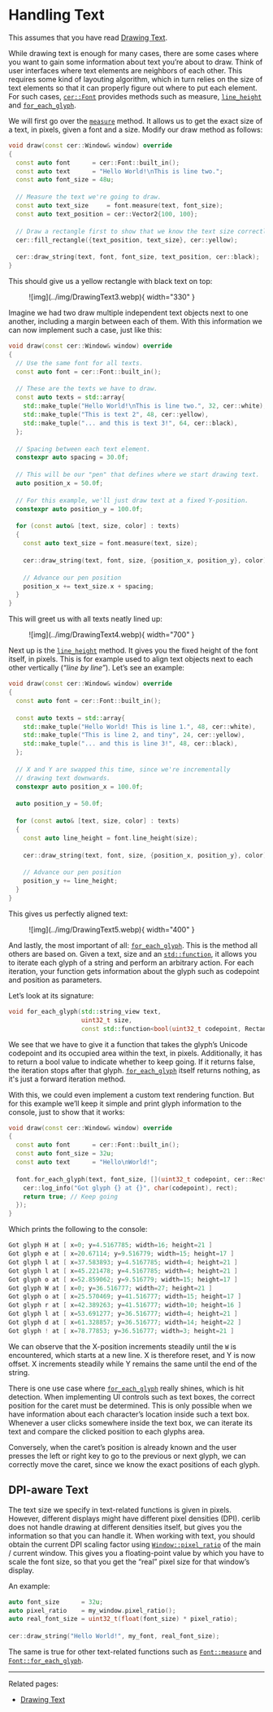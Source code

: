 # Handling Text

This assumes that you have read [Drawing Text](drawing-text.md).

While drawing text is enough for many cases, there are some cases where you want to gain some
information about text you’re about to draw. Think of user interfaces where text elements are
neighbors of each other. This requires some kind of layouting algorithm, which in turn relies on
the size of text elements so that it can properly figure out where to put each element.
For such cases, [`cer::Font`](../api/Graphics/Font/index.md) provides methods such as measure, [`line_height`](../api/Graphics/Font/index.md#line_height) and [`for_each_glyph`](../api/Graphics/Font/index.md#for_each_glyph).

We will first go over the [`measure`](../api/Graphics/Font/index.md#measure) method.
It allows us to get the exact size of a text, in pixels, given a font and a size.
Modify our draw method as follows:

```cpp
void draw(const cer::Window& window) override
{
  const auto font      = cer::Font::built_in();
  const auto text      = "Hello World!\nThis is line two.";
  const auto font_size = 48u;
  
  // Measure the text we're going to draw.
  const auto text_size     = font.measure(text, font_size);
  const auto text_position = cer::Vector2{100, 100};
  
  // Draw a rectangle first to show that we know the text size correctly.
  cer::fill_rectangle({text_position, text_size}, cer::yellow);
  
  cer::draw_string(text, font, font_size, text_position, cer::black);
}
```

This should give us a yellow rectangle with black text on top:

<figure markdown="span">
    ![img](../img/DrawingText3.webp){ width="330" }
</figure>

Imagine we had two draw multiple independent text objects next to one another, including a
margin between each of them. With this information we can now implement such a case, just like this:

```cpp
void draw(const cer::Window& window) override
{
  // Use the same font for all texts.
  const auto font = cer::Font::built_in();
 
  // These are the texts we have to draw.
  const auto texts = std::array{
    std::make_tuple("Hello World!\nThis is line two.", 32, cer::white),
    std::make_tuple("This is text 2", 48, cer::yellow),
    std::make_tuple("... and this is text 3!", 64, cer::black),
  };
 
  // Spacing between each text element.
  constexpr auto spacing = 30.0f;
 
  // This will be our "pen" that defines where we start drawing text.
  auto position_x = 50.0f;
 
  // For this example, we'll just draw text at a fixed Y-position.
  constexpr auto position_y = 100.0f;
 
  for (const auto& [text, size, color] : texts)
  {
    const auto text_size = font.measure(text, size);
 
    cer::draw_string(text, font, size, {position_x, position_y}, color);
 
    // Advance our pen position
    position_x += text_size.x + spacing;
  }
}
```

This will greet us with all texts neatly lined up:

<figure markdown="span">
    ![img](../img/DrawingText4.webp){ width="700" }
</figure>

Next up is the [`line_height`](../api/Graphics/Font/index.md#line_height) method. It gives you the fixed height of the font itself, in pixels.
This is for example used to align text objects next to each other vertically (_“line by line”_).
Let’s see an example:

```cpp
void draw(const cer::Window& window) override
{
  const auto font = cer::Font::built_in();
 
  const auto texts = std::array{
    std::make_tuple("Hello World! This is line 1.", 48, cer::white),
    std::make_tuple("This is line 2, and tiny", 24, cer::yellow),
    std::make_tuple("... and this is line 3!", 48, cer::black),
  };
 
  // X and Y are swapped this time, since we're incrementally
  // drawing text downwards.
  constexpr auto position_x = 100.0f;
 
  auto position_y = 50.0f;
 
  for (const auto& [text, size, color] : texts)
  {
    const auto line_height = font.line_height(size);
 
    cer::draw_string(text, font, size, {position_x, position_y}, color);
 
    // Advance our pen position
    position_y += line_height;
  }
}
```

This gives us perfectly aligned text:

<figure markdown="span">
    ![img](../img/DrawingText5.webp){ width="400" }
</figure>

And lastly, the most important of all: [`for_each_glyph`](../api/Graphics/Font/index.md#for_each_glyph).
This is the method all others are based on.
Given a text, size and an [`std::function`](https://en.cppreference.com/w/cpp/utility/functional/function),
it allows you to iterate each glyph of a string and perform an arbitrary action.
For each iteration, your function gets information about the glyph such as codepoint and position as parameters. 

Let’s look at its signature:

```cpp
void for_each_glyph(std::string_view text,
                    uint32_t size,
                    const std::function<bool(uint32_t codepoint, Rectangle rect)>& action) const;
```

We see that we have to give it a function that takes the glyph’s Unicode codepoint and its occupied
area within the text, in pixels.
Additionally, it has to return a bool value to indicate whether to keep going.
If it returns false, the iteration stops after that glyph. [`for_each_glyph`](../api/Graphics/Font/index.md#for_each_glyph) itself returns nothing,
as it's just a forward iteration method.

With this, we could even implement a custom text rendering function.
But for this example we’ll keep it simple and print glyph information to the console, just to show that it works:

```cpp
void draw(const cer::Window& window) override
{
  const auto font      = cer::Font::built_in();
  const auto font_size = 32u;
  const auto text      = "Hello\nWorld!";
 
  font.for_each_glyph(text, font_size, [](uint32_t codepoint, cer::Rectangle rect) {
    cer::log_info("Got glyph {} at {}", char(codepoint), rect);
    return true; // Keep going
  });
}
```

Which prints the following to the console:

```cpp
Got glyph H at [ x=0; y=4.5167785; width=16; height=21 ]
Got glyph e at [ x=20.67114; y=9.516779; width=15; height=17 ]
Got glyph l at [ x=37.583893; y=4.5167785; width=4; height=21 ]
Got glyph l at [ x=45.221478; y=4.5167785; width=4; height=21 ]
Got glyph o at [ x=52.859062; y=9.516779; width=15; height=17 ]
Got glyph W at [ x=0; y=36.516777; width=27; height=21 ]
Got glyph o at [ x=25.570469; y=41.516777; width=15; height=17 ]
Got glyph r at [ x=42.389263; y=41.516777; width=10; height=16 ]
Got glyph l at [ x=53.691277; y=36.516777; width=4; height=21 ]
Got glyph d at [ x=61.328857; y=36.516777; width=14; height=22 ]
Got glyph ! at [ x=78.77853; y=36.516777; width=3; height=21 ]
```

We can observe that the X-position increments steadily until the `W` is encountered, which starts at a new line.
X is therefore reset, and Y is now offset. X increments steadily while Y remains the same until
the end of the string.

There is one use case where [`for_each_glyph`](../api/Graphics/Font/index.md#for_each_glyph) really shines, which is hit detection.
When implementing UI controls such as text boxes, the correct position for the caret must be determined.
This is only possible when we have information about each character’s location inside such a text box.
Whenever a user clicks somewhere inside the text box, we can iterate its text and compare the
clicked position to each glyphs area.

Conversely, when the caret’s position is already known and the user presses the left or right key to go
to the previous or next glyph, we can correctly move the caret, since we know the exact positions of each glyph.

## DPI-aware Text

The text size we specify in text-related functions is given in pixels. However, different displays might have different pixel densities (DPI).
cerlib does not handle drawing at different densities itself, but gives you the information so that you can
handle it.
When working with text, you should obtain the current DPI scaling factor using [`Window::pixel_ratio`](../api/Game/Window/index.md#pixel_ratio) of
the main / current window.
This gives you a floating-point value by which you have to scale the font size, so that you get the “real” pixel size for that window’s display.

An example:

```cpp
auto font_size      = 32u;
auto pixel_ratio    = my_window.pixel_ratio();
auto real_font_size = uint32_t(float(font_size) * pixel_ratio);
 
cer::draw_string("Hello World!", my_font, real_font_size);
```

The same is true for other text-related functions such as [`Font::measure`](../api/Graphics/Font/index.md#measure) and [`Font::for_each_glyph`](../api/Graphics/Font/index.md#for_each_glyph).

---

Related pages:

* [Drawing Text](drawing-text.md)
